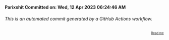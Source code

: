 **Parixshit Committed on: Wed, 12 Apr 2023 06:24:46 AM** <!-- e98b7459-4ba8-40f2-849d-ec53cfe13c85 -->

###### This is an automated commit generated by a GitHub Actions workflow.

<div align="right"><sub><sup><a href="https://github.com/Parixshit/AutoCommit.git">Read me</a></sup></sub></div>
